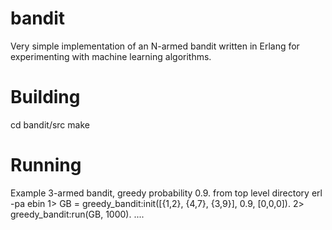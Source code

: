 bandit
======

Very simple implementation of an N-armed bandit written in Erlang for experimenting with machine learning algorithms.

Building
========

cd bandit/src
make

Running 
=======

Example 3-armed bandit, greedy probability 0.9.
from top level directory
erl -pa ebin
1> GB = greedy_bandit:init([{1,2}, {4,7}, {3,9}], 0.9, [0,0,0]).
2> greedy_bandit:run(GB, 1000).
....



